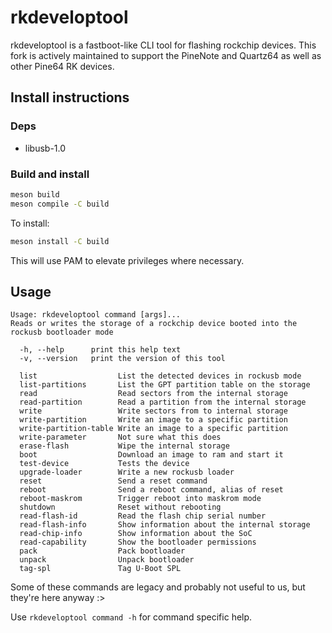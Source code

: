 # rkdeveloptool

rkdeveloptool is a fastboot-like CLI tool for flashing rockchip devices. This fork is actively maintained to support the PineNote and Quartz64 as well as other Pine64 RK devices.

## Install instructions

### Deps

* libusb-1.0

### Build and install

```bash
meson build
meson compile -C build
```

To install:
```bash
meson install -C build
```

This will use PAM to elevate privileges where necessary.

## Usage

```
Usage: rkdeveloptool command [args]...
Reads or writes the storage of a rockchip device booted into the rockusb bootloader mode

  -h, --help      print this help text
  -v, --version   print the version of this tool

  list                  List the detected devices in rockusb mode
  list-partitions       List the GPT partition table on the storage
  read                  Read sectors from the internal storage
  read-partition        Read a partition from the internal storage
  write                 Write sectors from to internal storage
  write-partition       Write an image to a specific partition
  write-partition-table Write an image to a specific partition
  write-parameter       Not sure what this does
  erase-flash           Wipe the internal storage
  boot                  Download an image to ram and start it
  test-device           Tests the device
  upgrade-loader        Write a new rockusb loader
  reset                 Send a reset command
  reboot                Send a reboot command, alias of reset
  reboot-maskrom        Trigger reboot into maskrom mode
  shutdown              Reset without rebooting
  read-flash-id         Read the flash chip serial number
  read-flash-info       Show information about the internal storage
  read-chip-info        Show information about the SoC
  read-capability       Show the bootloader permissions
  pack                  Pack bootloader
  unpack                Unpack bootloader
  tag-spl               Tag U-Boot SPL
```

Some of these commands are legacy and probably not useful to us, but they're here anyway :>

Use `rkdeveloptool command -h` for command specific help.

